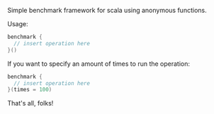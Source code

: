 Simple benchmark framework for scala using anonymous functions. 

Usage:
```scala
benchmark {
  // insert operation here
}()
```

If you want to specify an amount of times to run the operation:
```scala
benchmark {
  // insert operation here
}(times = 100)
```
That's all, folks!